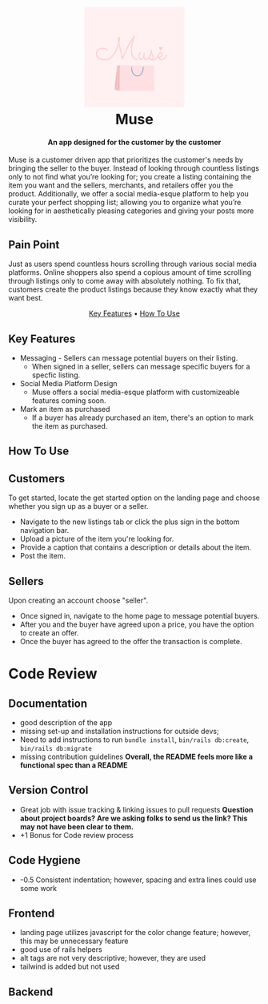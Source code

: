 <h1 align="center">
  <br>
    <img src="app/assets/images/Muse-2.png" alt="Muse" width="200">
  <br>
  Muse
  <br>
</h1>
<!-- Good description of app -->
<h4 align="center">An app designed for the customer by the customer</h4>

Muse is a customer driven app that prioritizes the customer's needs by bringing the seller to the buyer. Instead of looking through countless listings only to not find what you’re looking for; you create a listing containing the item you want and the sellers, merchants, and retailers offer you the product. Additionally, we offer a social media-esque platform to help you curate your perfect shopping list; allowing you to organize what you’re looking for in aesthetically pleasing categories and giving your posts more visibility. 

## Pain Point 
Just as users spend countless hours scrolling through various social media platforms. Online shoppers also spend a copious  amount of time scrolling through listings only to come away with absolutely nothing. To fix that, customers create the product listings because they know exactly what they want best.

<p align="center">
  <a href="#key-features">Key Features</a> •
  <a href="#how-to-use">How To Use</a>
</p>

## Key Features

* Messaging - Sellers can message potential buyers on their listing.
  - When signed in a seller, sellers can message specific buyers for a specfic listing.
* Social Media Platform Design
  - Muse offers a social media-esque platform with customizeable features coming soon.
* Mark an item as purchased
  - If a buyer has already purchased an item, there's an option to mark the item as purchased.

## How To Use

## Customers 
To get started, locate the get started option on the landing page and choose whether you sign up as a buyer or a seller. 
- Navigate to the new listings tab or click the plus sign in the bottom navigation bar.
- Upload a picture of the item you're looking for.
- Provide a caption that contains a description or details about the item.
- Post the item.

## Sellers 

Upon creating an account choose "seller".
- Once signed in, navigate to the home page to message potential buyers.
- After you and the buyer have agreed upon a price, you have the option to create an offer.
- Once the buyer has agreed to the offer the transaction is complete.

# Code Review
## Documentation
- good description of the app
- missing set-up and installation instructions for outside devs;
- Need to add instructions to run `bundle install`, `bin/rails db:create`, `bin/rails db:migrate`
- missing contribution guidelines
**Overall, the README feels more like a functional spec than a README**

## Version Control
- Great job with issue tracking & linking issues to pull requests
**Question about project boards? Are we asking folks to send us the link? This may not have been clear to them.** 
- +1 Bonus for Code review process

## Code Hygiene
- -0.5 Consistent indentation; however, spacing and extra lines could use some work

## Frontend
- landing page utilizes javascript for the color change feature; however, this may be unnecessary feature
- good use of rails helpers
- alt tags are not very descriptive; however, they are used
- tailwind is added but not used

## Backend
